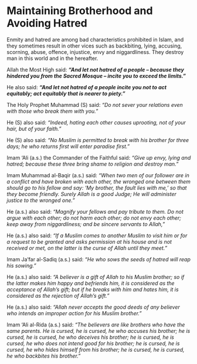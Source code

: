 Maintaining Brotherhood and Avoiding Hatred
===========================================

Enmity and hatred are among bad characteristics prohibited in Islam, and
they sometimes result in other vices such as backbiting, lying,
accusing, scorning, abuse, offence, injustice, envy and niggardliness.
They destroy man in this world and in the hereafter.

Allah the Most High said: ***“And let not hatred of a people – because
they hindered you from the Sacred Mosque – incite you to exceed the
limits.”***

He also said: ***“And let not hatred of a people incite you not to act
equitably; act equitably that is nearer to piety.”***

The Holy Prophet Muhammad (S) said: *“Do not sever your relations even
with those who break them with you.”*

He (S) also said: *“Indeed, hating each other causes uprooting, not of
your hair, but of your faith.”*

He (S) also said: *“No Muslim is permitted to break with his brother for
three days; he who returns first will enter paradise first.”*

Imam ‘Ali (a.s.) the Commander of the Faithful said: *“Give up envy,
lying and hatred; because these three bring shame to religion and
destroy man.”*

Imam Muhammad al-Baqir (a.s.) said: *“When two men of our follower are
in a conflict and have broken with each other, the wronged one between
them should go to his fellow and say: ‘My brother, the fault lies with
me,’ so that they become friendly. Surely Allah is a good Judge; He will
administer justice to the wronged one.”*

He (a.s.) also said: *“Magnify your fellows and pay tribute to them. Do
not argue with each other; do not harm each other; do not envy each
other; keep away from niggardliness; and be sincere servants to Allah,”*

He (a.s.) also said: *“If a Muslim comes to another Muslim to visit him
or for a request to be granted and asks permission at his house and is
not received or met, on the latter is the curse of Allah until they
meet.”*

Imam Ja’far al-Sadiq (a.s.) said: *“He who sows the seeds of hatred will
reap his sowing.”*

He (a.s.) also said: *“A believer is a gift of Allah to his Muslim
brother; so if the latter makes him happy and befriends him, it is
considered as the acceptance of Allah’s gift; but if he breaks with him
and hates him, it is considered as the rejection of Allah’s gift.”*

He (a.s.) also said: *“Allah never accepts the good deeds of any
believer who intends an improper action for his Muslim brother.”*

Imam ‘Ali al-Rida (a.s.) said: *“The believers are like brothers who
have the same parents. He is cursed, he is cursed, he who accuses his
brother; he is cursed, he is cursed, he who deceives his brother; he is
cursed, he is cursed, he who does not intend good for his brother; he is
cursed, he is cursed, he who hides himself from his brother; he is
cursed, he is cursed, he who backbites his brother.”*


